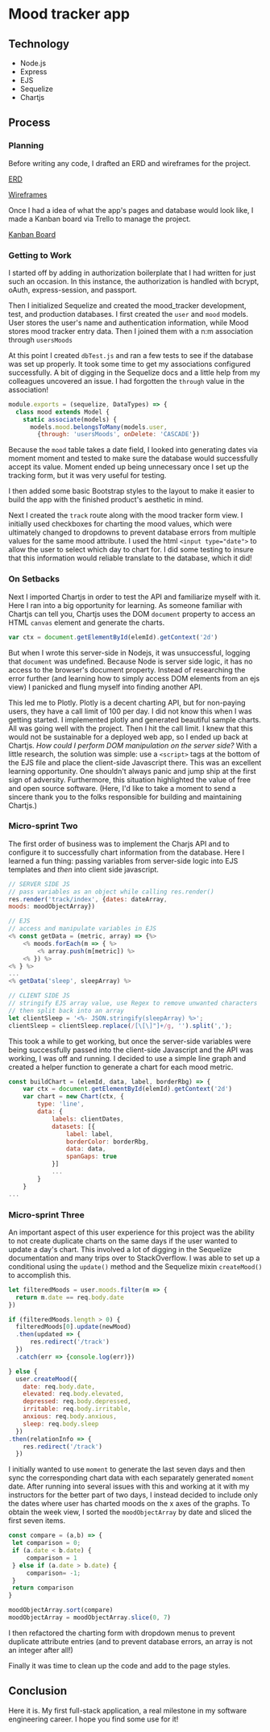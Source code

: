 # Mood tracker app

## Technology
- Node.js
- Express
- EJS
- Sequelize
- Chartjs

## Process

### Planning
Before writing any code, I drafted an ERD and wireframes for the project.  

[ERD](https://drive.google.com/file/d/17K8AHv5uGz8-d9zegZ-SNLBP4y3vX8nt/view?usp=sharing)

[Wireframes](https://drive.google.com/file/d/18aWveG_Yp9A9CJqqFNHi3GROVF6yRJLD/view?usp=sharing)

Once I had a idea of what the app's pages and database would look like, I made a Kanban board via Trello to manage the project.

[Kanban Board](https://trello.com/b/noPdaTUX/mood-tracker-app)

### Getting to Work

I started off by adding in authorization boilerplate that I had written for just such an occasion. In this instance, the authorization is handled with bcrypt, oAuth, express-session, and passport.

Then I initialized Sequelize and created the mood_tracker development, test, and production databases. I first created the `user` and `mood` models. User stores the user's name and authentication information, while Mood stores mood tracker entry data. Then I joined them with a n:m association through `usersMoods`

At this point I created `dbTest.js` and ran a few tests to see if the database was set up properly. It took some time to get my associations configured successfully. A bit of digging in the Sequelize docs and a little help from my colleagues uncovered an issue. I had forgotten the `through` value in the association!

```js
module.exports = (sequelize, DataTypes) => {
  class mood extends Model {
    static associate(models) {
      models.mood.belongsToMany(models.user, 
        {through: 'usersMoods', onDelete: 'CASCADE'})
```

Because the `mood` table takes a date field, I looked into generating dates via moment moment and tested to make sure the database would successfully accept its value. Moment ended up being unnecessary once I set up the tracking form, but it was very useful for testing. 

I then added some basic Bootstrap styles to the layout to make it easier to build the app with the finished product's aesthetic in mind.  

Next I created the `track` route along with the mood tracker form view. I initially used checkboxes for charting the mood values, which were ultimately changed to dropdowns to prevent database errors from multiple values for the same mood attribute. I used the html `<input type="date">` to allow the user to select which day to chart for. I did some testing to insure that this information would reliable translate to the database, which it did! 

### On Setbacks
Next I imported Chartjs in order to test the API and familiarize myself with it. Here I ran into a big opportunity for learning. As someone familiar with Chartjs can tell you, Chartjs uses the DOM `document` property to access an HTML `canvas` element and generate the charts.
```js
var ctx = document.getElementById(elemId).getContext('2d')
```
But when I wrote this server-side in Nodejs, it was unsuccessful, logging that `document` was undefined. Because Node is server side logic, it has no access to the browser's document property. Instead of researching the error further (and learning how to simply access DOM elements from an ejs view) I panicked and flung myself into finding another API. 

This led me to Plotly. Plotly is a decent charting API, but for non-paying users, they have a call limit of 100 per day. I did not know this when I was getting started. I implemented plotly and generated beautiful sample charts. All was going well with the project. Then I hit the call limit. I knew that this would not be sustainable for a deployed web app, so I ended up back at Chartjs. _How could I perform DOM manipulation on the server side?_ With a little research, the solution was simple: use a `<script>` tags at the bottom of the EJS file and place the client-side Javascript there. This was an excellent learning opportunity. One shouldn't always panic and jump ship at the first sign of adversity. Furthermore, this situation highlighted the value of free and open source software. (Here, I'd like to take a moment to send a sincere thank you to the folks responsible for building and maintaining Chartjs.)

### Micro-sprint Two
The first order of business was to implement the Charjs API and to configure it to successfully chart information from the database. Here I learned a fun thing: passing variables from server-side logic into EJS templates and _then_ into client side javascript.
```js
// SERVER SIDE JS
// pass variables as an object while calling res.render()
res.render('track/index', {dates: dateArray, 
moods: moodObjectArray})
```
```js
// EJS
// access and manipulate variables in EJS
<% const getData = (metric, array) => {%>
    <% moods.forEach(m => { %>
        <% array.push(m[metric]) %>
    <% }) %>
<% } %>
...
<% getData('sleep', sleepArray) %>
```
```js
// CLIENT SIDE JS
// stringify EJS array value, use Regex to remove unwanted characters
// then split back into an array
let clientSleep = '<%- JSON.stringify(sleepArray) %>';
clientSleep = clientSleep.replace(/[\[\]"]+/g, '').split(',');
```
This took a while to get working, but once the server-side variables were being successfully passed into the client-side Javascript and the API was working, I was off and running. I decided to use a simple line graph and created a helper function to generate a chart for each mood metric.
```js
const buildChart = (elemId, data, label, borderRbg) => {
    var ctx = document.getElementById(elemId).getContext('2d')
    var chart = new Chart(ctx, {
        type: 'line',
        data: {
            labels: clientDates,
            datasets: [{
                label: label,
                borderColor: borderRbg,
                data: data,
                spanGaps: true
            }]
            ...
        }
    }
...
```
### Micro-sprint Three
An important aspect of this user experience for this project was the ability to not create duplicate charts on the same days if the user wanted to update a day's chart. This involved a lot of digging in the Sequelize documentation and many trips over to StackOverflow. I was able to set up a conditional using the `update()` method and the Sequelize mixin `createMood()` to accomplish this.
```js
let filteredMoods = user.moods.filter(m => {
  return m.date == req.body.date
})

if (filteredMoods.length > 0) {
  filteredMoods[0].update(newMood)
  .then(updated => {
      res.redirect('/track')
  })
  .catch(err => {console.log(err)})

} else {
  user.createMood({ 
    date: req.body.date,
    elevated: req.body.elevated,
    depressed: req.body.depressed,
    irritable: req.body.irritable,
    anxious: req.body.anxious,
    sleep: req.body.sleep
  })
.then(relationInfo => {
    res.redirect('/track')  
  })
```
 I initially wanted to use `moment` to generate the last seven days and then sync the corresponding chart data with each separately generated `moment` date. After running into several issues with this and working at it with my instructors for the better part of two days, I instead decided to include only the dates where user has charted moods on the x axes of the graphs. To obtain the week view, I sorted the `moodObjectArray` by date and sliced the first seven items.
 ```js
 const compare = (a,b) => {
  let comparison = 0;
  if (a.date < b.date) {
      comparison = 1
  } else if (a.date > b.date) {
      comparison= -1;
  }
  return comparison
}

moodObjectArray.sort(compare)
moodObjectArray = moodObjectArray.slice(0, 7)
```
I then refactored the charting form with dropdown menus to prevent duplicate attribute entries (and to prevent database errors, an array is not an integer after all!) 

Finally it was time to clean up the code and add to the page styles. 

## Conclusion
Here it is. My first full-stack application, a real milestone in my software engineering career. I hope you find some use for it!